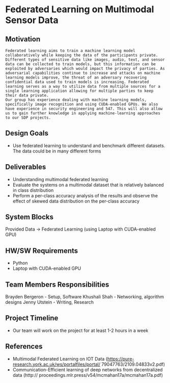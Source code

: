 # Federated Learning on Multimodal Sensor Data

## Motivation
  	Federated learning aims to train a machine learning model collaboratively while keeping the data of the participants private. Different types of sensitive data like images, audio, text, and sensor data can be collected to train models, but this information can be exploited by adversaries which would impact the privacy of parties. As adversarial capabilities continue to increase and attacks on machine learning models improve, the threat of an adversary recovering confidential data used to train models is increasing. Federated learning serves as a way to utilize data from multiple sources for a single learning application allowing for multiple parties to keep their data private.
	Our group has experience dealing with machine learning models, specifically image recognition and using CUDA-enabled GPUs. We also have experience in security engineering and 547. This will also allow us to gain further knowledge in applying machine-learning approaches to our SDP projects.
 
## Design Goals
- Use federated learning to understand and benchmark different datasets. The data could be in many different forms 

## Deliverables
- Understanding multimodal federated learning 
- Evaluate the systems on a multimodal dataset that is relatively balanced in class distribution 
- Perform a per-class accuracy analysis of the results and observe the effect of skewed data distribution on the per-class accuracy

## System Blocks
Provided Data -> Federated Learning (using Laptop with CUDA-enabled GPU)

## HW/SW Requirements
- Python
- Laptop with CUDA-enabled GPU

## Team Members Responsibilities
Brayden Bergeron - Setup, Software
Khushali Shah - Networking, algorithm designs 
Jenny Utstein - Writing, Research

## Project Timeline
- Our team will work on the project for at least 1-2 hours in a week 

## References
- Multimodal Federated Learning on IOT Data (https://pure-research.york.ac.uk/ws/portalfiles/portal/ 79047763/2109.04833v2.pdf)
- Communication-Efficient learning of deep networks from decentralized data (http:// proceedings.mlr.press/v54/mcmahan17a/mcmahan17a.pdf)

